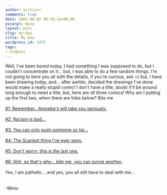 ```yaml
---
author: archiver
comments: true
date: 2001-08-02 00:36:14+00:00
excerpt: None
layout: post
slug: my-day
title: My Day
wordpress_id: 1475
tags:
- oldpost
---
```


Well, I've been bored today, I had something I was supposed to do, but I couldn't concentrate on it... but, I was able to do a few random things.  I'm not going to bore you all with the details, if you're curious, ask =)  but, I have been drawing today, and... after awhile, decided the drawings I've done would make a really stupid comic!  I don't have a title, doubt it'll be around long enough to need a title, but, here are all three comics!  Why am I putting up the first two, when there are links below?  Bite me<br /><br /><a href = "http://www.oliverweb.com/newsimages/sorryoliver.jpg">#1: Remember...Amoeba's will take you seriously.</a><br /><br /><a href = "http://www.oliverweb.com/newsimages/ImMessedUp.jpg">#2: Racism is bad...</a><br /><br /><a href = "http://www.oliverweb.com/newsimages/charliebrown.jpg">#3: You can only push someone so far...</a><br /><br /><a href = "http://www.oliverweb.com/newsimages/oliversexycough.gif">#4: The Scariest thing I've ever seen.</a><br /><br /><a href = "http://www.oliverweb.com/newsimages/jurassic.jpg">#5: Don't worry, this is the last one.</a><br /><br /><a href = "http://www.oliverweb.com/newsimages/comicssuck.jpg">#6: Ahh, so that's why... bite me, you can survie another.</a><br /><br />Yes, I am pathetic... and yes, you all still have to deal with me...<br /><br /><br />-Minix